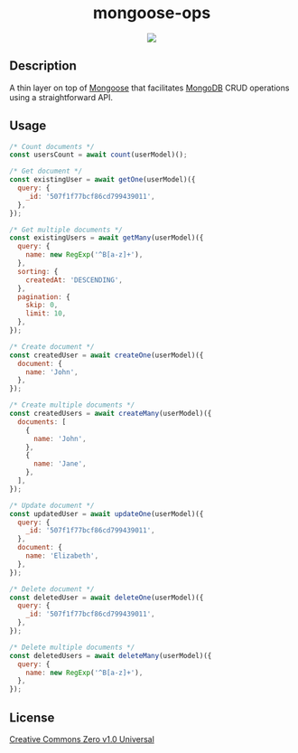 <div align="center">
  <h1>mongoose-ops</h1>

  <a href="https://github.com/ar-maged/mongoose-ops/actions">
    <img src="https://github.com/ar-maged/mongoose-ops/workflows/Node.js%20CI/badge.svg" />
  </a>
</div>

## Description

A thin layer on top of [Mongoose](https://mongoosejs.com/) that facilitates [MongoDB](https://www.mongodb.com/) CRUD operations using a straightforward API.

## Usage

```js
/* Count documents */
const usersCount = await count(userModel)();

/* Get document */
const existingUser = await getOne(userModel)({
  query: {
    _id: '507f1f77bcf86cd799439011',
  },
});

/* Get multiple documents */
const existingUsers = await getMany(userModel)({
  query: {
    name: new RegExp('^B[a-z]+'),
  },
  sorting: {
    createdAt: 'DESCENDING',
  },
  pagination: {
    skip: 0,
    limit: 10,
  },
});

/* Create document */
const createdUser = await createOne(userModel)({
  document: {
    name: 'John',
  },
});

/* Create multiple documents */
const createdUsers = await createMany(userModel)({
  documents: [
    {
      name: 'John',
    },
    {
      name: 'Jane',
    },
  ],
});

/* Update document */
const updatedUser = await updateOne(userModel)({
  query: {
    _id: '507f1f77bcf86cd799439011',
  },
  document: {
    name: 'Elizabeth',
  },
});

/* Delete document */
const deletedUser = await deleteOne(userModel)({
  query: {
    _id: '507f1f77bcf86cd799439011',
  },
});

/* Delete multiple documents */
const deletedUsers = await deleteMany(userModel)({
  query: {
    name: new RegExp('^B[a-z]+'),
  },
});
```

## License

<a href="https://creativecommons.org/publicdomain/zero/1.0/">Creative Commons Zero v1.0 Universal</a>

